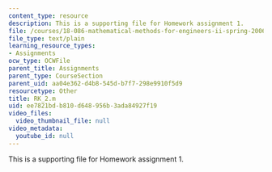 ```yaml
---
content_type: resource
description: This is a supporting file for Homework assignment 1.
file: /courses/18-086-mathematical-methods-for-engineers-ii-spring-2006/ee7821bdb810d648956b3ada84927f19_RK_2.m
file_type: text/plain
learning_resource_types:
- Assignments
ocw_type: OCWFile
parent_title: Assignments
parent_type: CourseSection
parent_uid: aa04e362-d4b8-545d-b7f7-298e9910f5d9
resourcetype: Other
title: RK_2.m
uid: ee7821bd-b810-d648-956b-3ada84927f19
video_files:
  video_thumbnail_file: null
video_metadata:
  youtube_id: null
---
```

This is a supporting file for Homework assignment 1.

